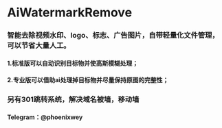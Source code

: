 # AiWatermarkRemove

### 智能去除视频水印、logo、标志、广告图片，自带轻量化文件管理，可以节省大量人工。
#### 1.标准版可以自动识别目标物并使高斯模糊处理；
#### 2.专业版可以借助ai处理掉目标物并尽量保持原图的完整性；
### 另有301跳转系统，解决域名被墙，移动墙
#### Telegram：@phoenixwey
